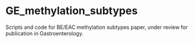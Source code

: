 # GE_methylation_subtypes
Scripts and code for BE/EAC methylation subtypes paper, under review for publication in Gastroenterology.
